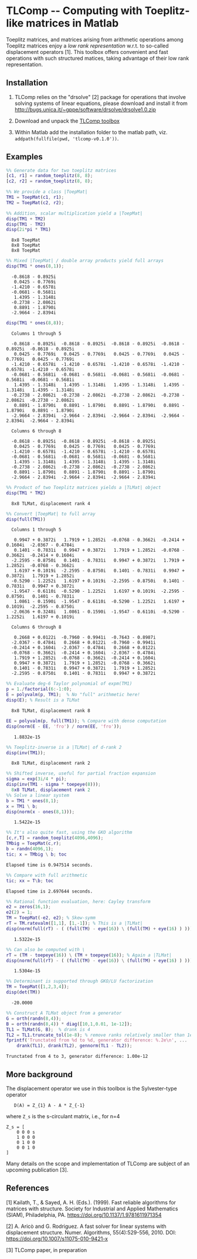 TLComp -- Computing with Toeplitz-like matrices in Matlab
======

Toeplitz matrices, and matrices arising from arithmetic operations
among Toeplitz matrices enjoy a _low rank representation_ w.r.t. to
so-called displacement operators [1].  This toolbox offers
convenient and fast operations with such structured matices, taking
advantage of their low rank representation.

Installation
---

1. TLComp relies on the "drsolve" [2] package for operations that involve
solving systems of linear equations, please download and install it from http://bugs.unica.it/~gppe/software/drsolve/drsolve1.0.zip

3. Download and unpack the [TLComp toolbox](https://github.com/rluce/tlcomp/releases/download/v0.1.0/tlcomp-v0.1.0.tar.gz)

2. Within Matlab add the installation folder to the matlab path,
   viz. `addpath(fullfile(pwd, 'tlcomp-v0.1.0'))`.

Examples
---

```matlab
%% Generate data for two toeplitz matrices
[c1, r1] = random_toeplitz(8, 8);
[c2, r2] = random_toeplitz(8, 8);

%% We provide a class |ToepMat|
TM1 = ToepMat(c1, r1);
TM2 = ToepMat(c2, r2);

%% Addition, scalar multiplication yield a |ToepMat|
disp(TM1 + TM2)
disp(TM1 - TM2)
disp(2i*pi * TM1)
```
```
  8x8 ToepMat
  8x8 ToepMat
  8x8 ToepMat
```
```matlab
%% Mixed |ToepMat| / double array products yield full arrays
disp(TM1 * ones(8,1));
```
```
  -0.8618 - 0.8925i
   0.0425 - 0.7769i
  -1.4210 - 0.6578i
  -0.0681 - 0.5681i
   1.4395 - 1.3148i
  -0.2738 - 2.0862i
   0.8891 - 1.8790i
  -2.9664 - 2.8394i
```
```matlab
disp(TM1 * ones(8,8));
```
```
  Columns 1 through 5

  -0.8618 - 0.8925i  -0.8618 - 0.8925i  -0.8618 - 0.8925i  -0.8618 - 0.8925i  -0.8618 - 0.8925i
   0.0425 - 0.7769i   0.0425 - 0.7769i   0.0425 - 0.7769i   0.0425 - 0.7769i   0.0425 - 0.7769i
  -1.4210 - 0.6578i  -1.4210 - 0.6578i  -1.4210 - 0.6578i  -1.4210 - 0.6578i  -1.4210 - 0.6578i
  -0.0681 - 0.5681i  -0.0681 - 0.5681i  -0.0681 - 0.5681i  -0.0681 - 0.5681i  -0.0681 - 0.5681i
   1.4395 - 1.3148i   1.4395 - 1.3148i   1.4395 - 1.3148i   1.4395 - 1.3148i   1.4395 - 1.3148i
  -0.2738 - 2.0862i  -0.2738 - 2.0862i  -0.2738 - 2.0862i  -0.2738 - 2.0862i  -0.2738 - 2.0862i
   0.8891 - 1.8790i   0.8891 - 1.8790i   0.8891 - 1.8790i   0.8891 - 1.8790i   0.8891 - 1.8790i
  -2.9664 - 2.8394i  -2.9664 - 2.8394i  -2.9664 - 2.8394i  -2.9664 - 2.8394i  -2.9664 - 2.8394i

  Columns 6 through 8

  -0.8618 - 0.8925i  -0.8618 - 0.8925i  -0.8618 - 0.8925i
   0.0425 - 0.7769i   0.0425 - 0.7769i   0.0425 - 0.7769i
  -1.4210 - 0.6578i  -1.4210 - 0.6578i  -1.4210 - 0.6578i
  -0.0681 - 0.5681i  -0.0681 - 0.5681i  -0.0681 - 0.5681i
   1.4395 - 1.3148i   1.4395 - 1.3148i   1.4395 - 1.3148i
  -0.2738 - 2.0862i  -0.2738 - 2.0862i  -0.2738 - 2.0862i
   0.8891 - 1.8790i   0.8891 - 1.8790i   0.8891 - 1.8790i
  -2.9664 - 2.8394i  -2.9664 - 2.8394i  -2.9664 - 2.8394i
```
```matlab
%% Product of two Toeplitz matrices yields a |TLMat| object
disp(TM1 * TM2)
```
```
  8x8 TLMat, displacement rank 4
```
```matlab
%% Convert |ToepMat| to full array
disp(full(TM1))
```
```
  Columns 1 through 5

   0.9947 + 0.3872i   1.7919 + 1.2852i  -0.0768 - 0.3662i  -0.2414 + 0.1604i  -2.0367 - 0.4784i
   0.1401 - 0.7831i   0.9947 + 0.3872i   1.7919 + 1.2852i  -0.0768 - 0.3662i  -0.2414 + 0.1604i
  -2.2595 - 0.8750i   0.1401 - 0.7831i   0.9947 + 0.3872i   1.7919 + 1.2852i  -0.0768 - 0.3662i
   1.6197 + 0.1019i  -2.2595 - 0.8750i   0.1401 - 0.7831i   0.9947 + 0.3872i   1.7919 + 1.2852i
  -0.5290 - 1.2252i   1.6197 + 0.1019i  -2.2595 - 0.8750i   0.1401 - 0.7831i   0.9947 + 0.3872i
  -1.9547 - 0.6110i  -0.5290 - 1.2252i   1.6197 + 0.1019i  -2.2595 - 0.8750i   0.1401 - 0.7831i
   1.0861 - 0.1590i  -1.9547 - 0.6110i  -0.5290 - 1.2252i   1.6197 + 0.1019i  -2.2595 - 0.8750i
  -2.0636 + 0.3248i   1.0861 - 0.1590i  -1.9547 - 0.6110i  -0.5290 - 1.2252i   1.6197 + 0.1019i

  Columns 6 through 8

   0.2668 + 0.0122i  -0.7960 - 0.9941i  -0.7643 - 0.8987i
  -2.0367 - 0.4784i   0.2668 + 0.0122i  -0.7960 - 0.9941i
  -0.2414 + 0.1604i  -2.0367 - 0.4784i   0.2668 + 0.0122i
  -0.0768 - 0.3662i  -0.2414 + 0.1604i  -2.0367 - 0.4784i
   1.7919 + 1.2852i  -0.0768 - 0.3662i  -0.2414 + 0.1604i
   0.9947 + 0.3872i   1.7919 + 1.2852i  -0.0768 - 0.3662i
   0.1401 - 0.7831i   0.9947 + 0.3872i   1.7919 + 1.2852i
  -2.2595 - 0.8750i   0.1401 - 0.7831i   0.9947 + 0.3872i
```
```matlab
%% Evaluate deg-6 Taylor polynomial of expm(TM1)
p = 1./factorial(6:-1:0);
E = polyvalm(p, TM1);  % No "full" arithmetic here!
disp(E); % Result is a TLMat
```
```
  8x8 TLMat, displacement rank 8
```
```matlab
EE = polyvalm(p, full(TM1)); % Compare with dense computation
disp(norm(E - EE, 'fro') / norm(EE, 'fro'));
```
```
   1.8832e-15
```
```matlab
%% Toeplitz-inverse is a |TLMat| of d-rank 2
disp(inv(TM1));
```
```
  8x8 TLMat, displacement rank 2
```
```matlab
%% Shifted inverse, useful for partial fraction expansion
sigma = exp(3i/4 * pi);
disp(inv(TM1 - sigma * toepeye(8)));
  8x8 TLMat, displacement rank 2
%% Solve a linear system
b = TM1 * ones(8,1);
x = TM1 \ b;
disp(norm(x - ones(8,1)));
```
```
   1.5422e-15
```
```matlab
%% It's also quite fast, using the GKO algorithm
[c,r,T] = random_toeplitz(4096,4096);
TMbig = ToepMat(c,r);
b = randn(4096,1);
tic; x = TMbig \ b; toc
```
```
Elapsed time is 0.947514 seconds.
```
```matlab
%% Compare with full arithmetic
tic; xx = T\b; toc
```
```
Elapsed time is 2.697644 seconds.
```
```matlab
%% Rational function evaluation, here: Cayley transform
e2 = zeros(16,1);
e2(2) = 1;
TM = ToepMat(-e2, e2); % Skew-symm
rT = TM.ratevalm([1,1], [1,-1]); % This is a |TLMat|
disp(norm(full(rT) - ( (full(TM) - eye(16)) \ (full(TM) + eye(16) ) )));
```
```
   1.5322e-15
```
```matlab
%% Can also be computed with \
rT = (TM - toepeye(16)) \ (TM + toepeye(16)); % Again a |TLMat|
disp(norm(full(rT) - ( (full(TM) - eye(16)) \ (full(TM) + eye(16) ) )));
```
```
   1.5304e-15
```
```matlab
%% Determinant is supported through GKO/LU factorization
TM = ToepMat([1,2,3,4]);
disp(det(TM))
```
```
  -20.0000
```
```matlab
%% Construct A TLMat object from a generator
G = orth(randn(8,4));
B = orth(randn(8,4)) * diag([10,1,0.01, 1e-12]);
TL1 = TLMat(G, B);  % drank is 4
TL2 = TL1.truncate_tol(1e-8); % remove ranks relatively smaller than 1e-8
fprintf('Trunctated from %d to %d, generator difference: %.2e\n', ...
    drank(TL1), drank(TL2), gennorm(TL1 - TL2));
```
```
Trunctated from 4 to 3, generator difference: 1.00e-12
```

More background
---

The displacement operator we use in this toolbox is the Sylvester-type operator
```
   D(A) = Z_{1} A - A * Z_{-1}
```
where `Z_s` is the s-circulant matrix, i.e., for n=4
```
Z_s = [
    0 0 0 s
    1 0 0 0
    0 1 0 0
    0 0 1 0
]
```

Many details on the scope and implementation of TLComp are subject of an upcoming publication [3].


References
----


[1] Kailath, T., & Sayed, A. H. (Eds.). (1999). Fast reliable algorithms for matrices with structure. Society for Industrial and Applied Mathematics (SIAM), Philadelphia, PA. https://doi.org/10.1137/1.9781611971354

[2] A. Aricò and G. Rodriguez.  A fast solver for linear systems with
displacement structure.  Numer. Algorithms, 55(4):529-556, 2010.  DOI:
https://doi.org/10.1007/s11075-010-9421-x

[3] TLComp paper, in preparation
